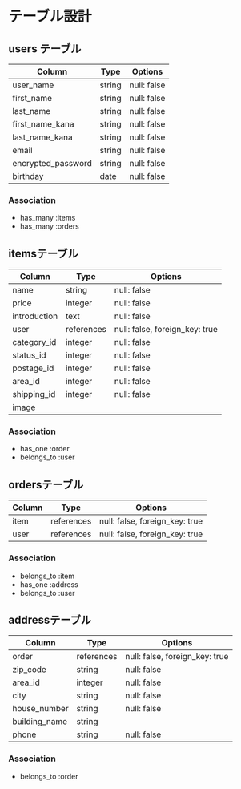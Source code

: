 # テーブル設計

## users テーブル

| Column             | Type   | Options     |
| ------------------ | ------ | ----------- |
| user_name          | string | null: false |
| first_name         | string | null: false |
| last_name          | string | null: false |
| first_name_kana    | string | null: false |
| last_name_kana     | string | null: false |
| email              | string | null: false |
| encrypted_password | string | null: false |
| birthday           | date   | null: false |

### Association
- has_many :items
- has_many :orders






## itemsテーブル

| Column           | Type       | Options                        |
| ---------------- | ---------- | ------------------------------ |
| name             | string     | null: false                    |
| price            | integer    | null: false                    |
| introduction     | text       | null: false                    |
| user             | references | null: false, foreign_key: true |
| category_id      | integer    | null: false                    |
| status_id        | integer    | null: false                    | 
| postage_id       | integer    | null: false                    |
| area_id          | integer    | null: false                    |
| shipping_id      | integer    | null: false                    |
| image            |            |                                |


### Association
- has_one :order
- belongs_to :user






## ordersテーブル

| Column    | Type       | Options                        |
| --------- | ---------- | ------------------------------ |
| item      | references | null: false, foreign_key: true |
| user      | references | null: false, foreign_key: true |

### Association
- belongs_to :item
- has_one :address
- belongs_to :user






## addressテーブル

| Column        | Type       | Options                        |
| ------------- | ---------- | ------------------------------ |
| order         | references | null: false, foreign_key: true |
| zip_code      | string     | null: false                    |
| area_id       | integer    | null: false                    |
| city          | string     | null: false                    |
| house_number  | string     | null: false                    | 
| building_name | string     |                                |
| phone         | string     | null: false                    |

### Association
- belongs_to :order

